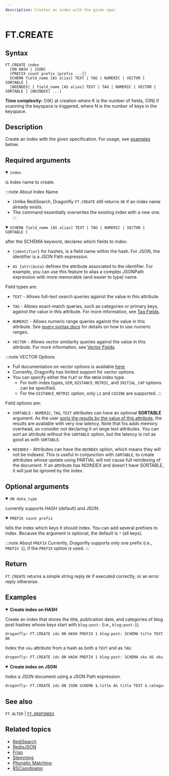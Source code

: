 ```yaml
---
description: Creates an index with the given spec
---
```


# FT.CREATE

## Syntax

    FT.CREATE index
      [ON HASH | JSON]
      [PREFIX count prefix [prefix ...]]
      SCHEMA field_name [AS alias] TEXT | TAG | NUMERIC | VECTOR [ SORTABLE ]
      [NOINDEX] [ field_name [AS alias] TEXT | TAG | NUMERIC | VECTOR [ SORTABLE ] [NOINDEX] ...]

**Time complexity:** O(K) at creation where K is the number of fields, O(N) if scanning the keyspace is triggered, where N is the number of keys in the keyspace.

## Description

Create an index with the given specification. For usage, see [examples](#examples) below.

## Required arguments

<a name="index"></a>
<details open>
<summary><code>index</code></summary>

is index name to create.

:::note About Index Name
- Unlike RediSearch, Dragonfly `FT.CREATE` still returns `OK` if an index name already exists.
- The command essentially overwrites the existing index with a new one.
:::

</details>

<a name="SCHEMA"></a>
<details open>
<summary><code>SCHEMA field_name [AS alias] TEXT | TAG | NUMERIC | VECTOR [ SORTABLE ]</code></summary> 

after the SCHEMA keyword, declares which fields to index:

 - `{identifier}` for hashes, is a field name within the hash.
   For JSON, the identifier is a JSON Path expression.

 - `AS {attribute}` defines the attribute associated to the identifier.
   For example, you can use this feature to alias a complex JSONPath expression with more memorable (and easier to type) name.

Field types are:

 - `TEXT` - Allows full-text search queries against the value in this attribute.

 - `TAG` - Allows exact-match queries, such as categories or primary keys, against the value in this attribute. For more information, see [Tag Fields](https://redis.io/docs/interact/search-and-query/advanced-concepts/tags/).

 - `NUMERIC` - Allows numeric range queries against the value in this attribute. See [query syntax docs](https://redis.io/docs/interact/search-and-query/query/) for details on how to use numeric ranges.

 - `VECTOR` - Allows vector similarity queries against the value in this attribute. For more information, see [Vector Fields](https://redis.io/docs/interact/search-and-query/search/vectors/).

:::note VECTOR Options
- Full documentation on vector options is available [here](https://redis.io/docs/interact/search-and-query/advanced-concepts/vectors/).
- Currently, Dragonfly has limited support for vector options.
- You can specify either the `FLAT` or the `HNSW` index type.
  - For both index types, `DIM`, `DISTANCE_METRIC`, and `INITIAL_CAP` options can be specified.
  - For the `DISTANCE_METRIC` option, only `L2` and `COSINE` are supported.
:::

Field options are:

 - `SORTABLE` - `NUMERIC`, `TAG`, `TEXT` attributes can have an optional **SORTABLE** argument.
    As the user [sorts the results by the value of this attribute](https://redis.io/docs/interact/search-and-query/advanced-concepts/sorting/), the results are available with very low latency.
    Note that his adds memory overhead, so consider not declaring it on large text attributes.
    You can sort an attribute without the `SORTABLE` option, but the latency is not as good as with `SORTABLE`.

 - `NOINDEX` - Attributes can have the `NOINDEX` option, which means they will not be indexed. This is useful in conjunction with `SORTABLE`, to create attributes whose update using PARTIAL will not cause full reindexing of the document. If an attribute has NOINDEX and doesn't have SORTABLE, it will just be ignored by the index.

</details>

## Optional arguments

<a name="ON"></a>
<details open>
<summary><code>ON data_type</code></summary>

currently supports HASH (default) and JSON.
</details>

<a name="PREFIX"></a>
<details open>
<summary><code>PREFIX count prefix</code></summary> 

tells the index which keys it should index.
You can add several prefixes to index.
Because the argument is optional, the default is `*` (all keys).

:::note About `PREFIX`
Currently, Dragonfly supports only one prefix (i.e., `PREFIX 1`), if the `PREFIX` option is used.
:::
</details>

## Return

`FT.CREATE` returns a simple string reply `OK` if executed correctly, or an error reply otherwise.

## Examples

<details open>
<summary><b>Create index on HASH</b></summary>

Create an index that stores the title, publication date, and categories of blog post hashes whose keys start with `blog:post:` (i.e., `blog:post:1`).

``` bash
dragonfly> FT.CREATE idx ON HASH PREFIX 1 blog:post: SCHEMA title TEXT SORTABLE published_at NUMERIC SORTABLE category TAG SORTABLE
OK
```

Index the `sku` attribute from a hash as both a `TEXT` and as `TAG`:

``` bash
dragonfly> FT.CREATE idx ON HASH PREFIX 1 blog:post: SCHEMA sku AS sku_text TEXT sku AS sku_tag TAG SORTABLE
```

</details>

<details open>
<summary><b>Create index on JSON</b></summary>

Index a JSON document using a JSON Path expression.

``` bash
dragonfly> FT.CREATE idx ON JSON SCHEMA $.title AS title TEXT $.categories AS categories TAG
```
</details>

## See also

`FT.ALTER` | [`FT.DROPINDEX`](./ft.dropindex.md) 

## Related topics

- [RediSearch](https://redis.io/docs/stack/search)
- [RedisJSON](https://redis.io/docs/stack/json)
- [Friso](https://github.com/lionsoul2014/friso)
- [Stemming](https://redis.io/docs/interact/search-and-query/advanced-concepts/stemming)
- [Phonetic Matching](https://redis.io/docs/interact/search-and-query/advanced-concepts/phonetic_matching/)
- [RSCoordinator](https://github.com/RedisLabsModules/RSCoordinator)
